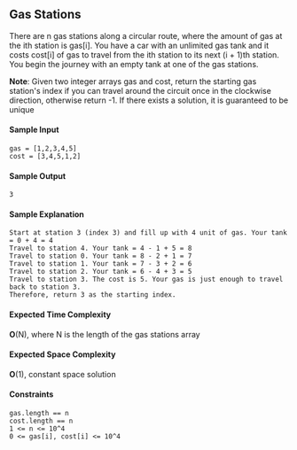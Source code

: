 ## **Gas Stations**
There are n gas stations along a circular route, where the amount of gas at the ith station is gas[i]. You have a car with an unlimited gas tank and it costs cost[i] of gas to travel from the ith station to its next (i + 1)th station. You begin the journey with an empty tank at one of the gas stations.

__Note__:  Given two integer arrays gas and cost, return the starting gas station's index if you can travel around the circuit once in the clockwise direction, otherwise return -1. If there exists a solution, it is guaranteed to be unique

#### **Sample Input**
    gas = [1,2,3,4,5]
    cost = [3,4,5,1,2]

#### **Sample Output**
    3

#### **Sample Explanation**
    Start at station 3 (index 3) and fill up with 4 unit of gas. Your tank = 0 + 4 = 4
    Travel to station 4. Your tank = 4 - 1 + 5 = 8
    Travel to station 0. Your tank = 8 - 2 + 1 = 7
    Travel to station 1. Your tank = 7 - 3 + 2 = 6
    Travel to station 2. Your tank = 6 - 4 + 3 = 5
    Travel to station 3. The cost is 5. Your gas is just enough to travel back to station 3.
    Therefore, return 3 as the starting index.

#### **Expected Time Complexity**
__O__(N), where N is the length of the gas stations array
#### **Expected Space Complexity**
__O__(1), constant space solution

#### **Constraints**
    gas.length == n
    cost.length == n
    1 <= n <= 10^4
    0 <= gas[i], cost[i] <= 10^4